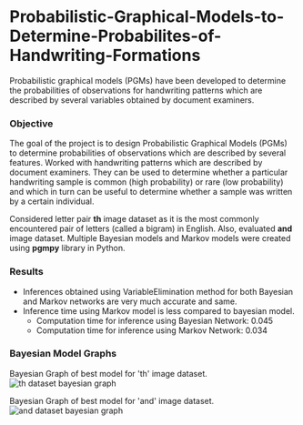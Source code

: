# Probabilistic-Graphical-Models-to-Determine-Probabilites-of-Handwriting-Formations
Probabilistic graphical models (PGMs) have been developed to determine the probabilities of observations for handwriting patterns which are described by several variables obtained by document examiners.

### Objective 
<p> The goal of the project is to design Probabilistic Graphical Models (PGMs) to determine probabilities of observations which are described by several features. Worked with handwriting patterns which are described by document examiners. They can be used to determine whether a particular handwriting sample is common (high probability) or rare (low probability) and which in turn can be useful to determine whether a sample was written by a certain individual. </p>

Considered letter pair __th__ image dataset as it is the most commonly encountered pair of letters (called a bigram) in English. Also, evaluated __and__ image dataset. Multiple Bayesian models and Markov models were created using __pgmpy__ library in Python. 

### Results
* Inferences obtained using VariableElimination method for both Bayesian and Markov networks are very much accurate and same.
* Inference time using Markov model is less compared to bayesian model. 
  * Computation time for inference using Bayesian Network: 0.045
  * Computation time for inference using Markov Network: 0.034
  
### Bayesian Model Graphs
Bayesian Graph of best model for 'th' image dataset.
![th dataset bayesian graph]()

Bayesian Graph of best model for 'and' image dataset.
![and dataset bayesian graph]()
